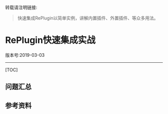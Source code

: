 转载请注明链接:

> 快速集成RePlugin以简单实例，讲解内置插件、外置插件、等众多用法。

# RePlugin快速集成实战

版本号:2019-03-03

---

[TOC]


## 问题汇总

## 参考资料
